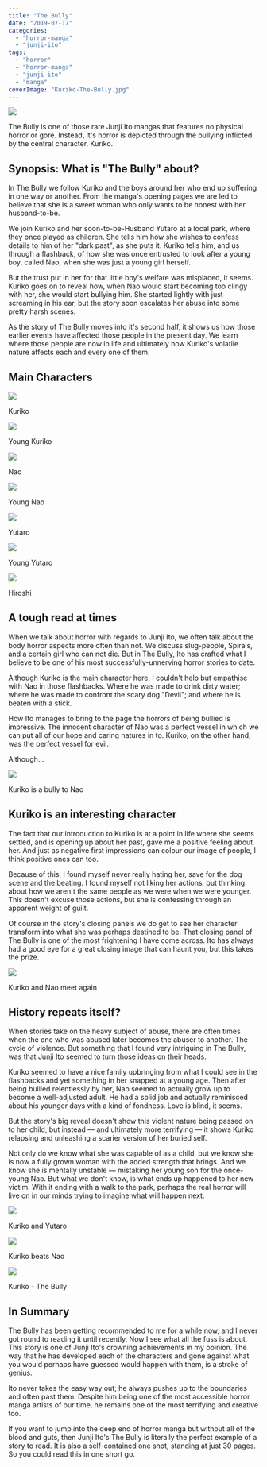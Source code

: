 ```yaml
---
title: "The Bully"
date: "2019-07-17"
categories: 
  - "horror-manga"
  - "junji-ito"
tags: 
  - "horror"
  - "horror-manga"
  - "junji-ito"
  - "manga"
coverImage: "Kuriko-The-Bully.jpg"
---
```


[![](images/Kuriko-The-Bully.jpg)](https://davidpeach.co.uk/wp-content/uploads/2023/04/Kuriko-The-Bully.jpg)

The Bully is one of those rare Junji Ito mangas that features no physical horror or gore. Instead, it's horror is depicted through the bullying inflicted by the central character, Kuriko.

## Synopsis: What is "The Bully" about?

In The Bully we follow Kuriko and the boys around her who end up suffering in one way or another. From the manga's opening pages we are led to believe that she is a sweet woman who only wants to be honest with her husband-to-be.

We join Kuriko and her soon-to-be-Husband Yutaro at a local park, where they once played as children. She tells him how she wishes to confess details to him of her "dark past", as she puts it. Kuriko tells him, and us through a flashback, of how she was once entrusted to look after a young boy, called Nao, when she was just a young girl herself.

But the trust put in her for that little boy's welfare was misplaced, it seems. Kuriko goes on to reveal how, when Nao would start becoming too clingy with her, she would start bullying him. She started lightly with just screaming in his ear, but the story soon escalates her abuse into some pretty harsh scenes.

As the story of The Bully moves into it's second half, it shows us how those earlier events have affected those people in the present day. We learn where those people are now in life and ultimately how Kuriko's volatile nature affects each and every one of them.

## Main Characters

[![](images/Kuriko.jpg)](https://davidpeach.co.uk/wp-content/uploads/2023/04/Kuriko.jpg)

Kuriko

[![](images/Young-Kuriko.jpg)](https://davidpeach.co.uk/wp-content/uploads/2023/04/Young-Kuriko.jpg)

Young Kuriko

[![](images/Nao.jpg)](https://davidpeach.co.uk/wp-content/uploads/2023/04/Nao.jpg)

Nao

[![](images/Young-Nao.jpg)](https://davidpeach.co.uk/wp-content/uploads/2023/04/Young-Nao.jpg)

Young Nao

[![](images/Yutaro.jpg)](https://davidpeach.co.uk/wp-content/uploads/2023/04/Yutaro.jpg)

Yutaro

[![](images/Young-Yutaro.jpg)](https://davidpeach.co.uk/wp-content/uploads/2023/04/Young-Yutaro.jpg)

Young Yutaro

[![](images/Hiroshi.jpg)](https://davidpeach.co.uk/wp-content/uploads/2023/04/Hiroshi.jpg)

Hiroshi

## A tough read at times

When we talk about horror with regards to Junji Ito, we often talk about the body horror aspects more often than not. We discuss slug-people, Spirals, and a certain girl who can not die. But in The Bully, Ito has crafted what I believe to be one of his most successfully-unnerving horror stories to date.

Although Kuriko is the main character here, I couldn't help but empathise with Nao in those flashbacks. Where he was made to drink dirty water; where he was made to confront the scary dog "Devil"; and where he is beaten with a stick.

How Ito manages to bring to the page the horrors of being bullied is impressive. The innocent character of Nao was a perfect vessel in which we can put all of our hope and caring natures in to. Kuriko, on the other hand, was the perfect vessel for evil.

Although...

[![](images/Kuriko-is-a-bully-to-Nao.jpg)](https://davidpeach.co.uk/wp-content/uploads/2023/04/Kuriko-is-a-bully-to-Nao.jpg)

Kuriko is a bully to Nao

## Kuriko is an interesting character

The fact that our introduction to Kuriko is at a point in life where she seems settled, and is opening up about her past, gave me a positive feeling about her. And just as negative first impressions can colour our image of people, I think positive ones can too.

Because of this, I found myself never really hating her, save for the dog scene and the beating. I found myself not liking her actions, but thinking about how we aren't the same people as we were when we were younger. This doesn't excuse those actions, but she is confessing through an apparent weight of guilt.

Of course in the story's closing panels we do get to see her character transform into what she was perhaps destined to be. That closing panel of The Bully is one of the most frightening I have come across. Ito has always had a good eye for a great closing image that can haunt you, but this takes the prize.

[![](images/Kuriko-and-Nao-meet-again.jpg)](https://davidpeach.co.uk/wp-content/uploads/2023/04/Kuriko-and-Nao-meet-again.jpg)

Kuriko and Nao meet again

## History repeats itself?

When stories take on the heavy subject of abuse, there are often times when the one who was abused later becomes the abuser to another. The cycle of violence. But something that I found very intriguing in The Bully, was that Junji Ito seemed to turn those ideas on their heads.

Kuriko seemed to have a nice family upbringing from what I could see in the flashbacks and yet something in her snapped at a young age. Then after being bullied relentlessly by her, Nao seemed to actually grow up to become a well-adjusted adult. He had a solid job and actually reminisced about his younger days with a kind of fondness. Love is blind, it seems.

But the story's big reveal doesn't show this violent nature being passed on to her child, but instead — and ultimately more terrifying — it shows Kuriko relapsing and unleashing a scarier version of her buried self.

Not only do we know what she was capable of as a child, but we know she is now a fully grown woman with the added strength that brings. And we know she is mentally unstable — mistaking her young son for the once-young Nao. But what we don't know, is what ends up happened to her new victim. With it ending with a walk to the park, perhaps the real horror will live on in our minds trying to imagine what will happen next.

[![](images/Kuriko-and-Yutaro.jpg)](https://davidpeach.co.uk/wp-content/uploads/2023/04/Kuriko-and-Yutaro.jpg)

Kuriko and Yutaro

[![](images/Kuriko-beats-Nao.jpg)](https://davidpeach.co.uk/wp-content/uploads/2023/04/Kuriko-beats-Nao.jpg)

Kuriko beats Nao

[![](images/Kuriko-The-Bully.jpg)](https://davidpeach.co.uk/wp-content/uploads/2023/04/Kuriko-The-Bully.jpg)

Kuriko - The Bully

## In Summary

The Bully has been getting recommended to me for a while now, and I never got round to reading it until recently. Now I see what all the fuss is about. This story is one of Junji Ito's crowning achievements in my opinion. The way that he has developed each of the characters and gone against what you would perhaps have guessed would happen with them, is a stroke of genius.

Ito never takes the easy way out; he always pushes up to the boundaries and often past them. Despite him being one of the most accessible horror manga artists of our time, he remains one of the most terrifying and creative too.

If you want to jump into the deep end of horror manga but without all of the blood and guts, then Junji Ito's The Bully is literally the perfect example of a story to read. It is also a self-contained one shot, standing at just 30 pages. So you could read this in one short go.
